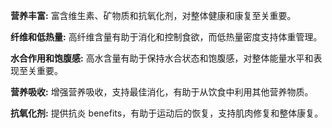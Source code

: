 **营养丰富:** 富含维生素、矿物质和抗氧化剂，对整体健康和康复至关重要。

**纤维和低热量:** 高纤维含量有助于消化和控制食欲，而低热量密度支持体重管理。

**水合作用和饱腹感:** 高水含量有助于保持水合状态和饱腹感，对整体能量水平和表现至关重要。

**营养吸收:** 增强营养吸收，支持最佳消化，有助于从饮食中利用其他营养物质。

**抗氧化剂:** 提供抗炎 benefits，有助于运动后的恢复，支持肌肉修复和整体康复。
